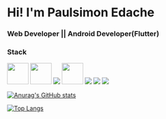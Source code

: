 # Hi! I'm Paulsimon Edache

### Web Developer || Android Developer(Flutter) 


<h3>Stack</h3>
<p>
<img height=50 src="https://www.vectorlogo.zone/logos/dartlang/dartlang-icon.svg"/>
  
<img height=50 src="https://www.vectorlogo.zone/logos/nodejs/nodejs-ar21.svg"/>
  
<img src="https://img.icons8.com/color/48/000000/javascript--v2.png"/>
  
<img height=50 src="https://www.vectorlogo.zone/logos/typescriptlang/typescriptlang-icon.svg"/>
 
<img src="https://img.icons8.com/color/48/000000/flutter.png"/>
  
<img src="https://img.icons8.com/color/48/000000/redux.png"/>
  
<img src="https://img.icons8.com/color/48/000000/vue-js.png"/>
 
</p>

[![Anurag's GitHub stats](https://github-readme-stats.vercel.app/api?username=paultech4u&show_icons=true&theme=radical)](https://github.com/anuraghazra/github-readme-stats)

[![Top Langs](https://github-readme-stats.vercel.app/api/top-langs/?username=Vicviral&langs_count=10&layout=compact&show_icons=true&theme=dark)](https://github.com/anuraghazra/github-readme-stats)

